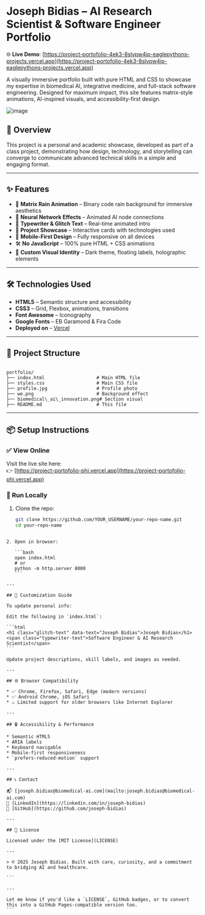 
# Joseph Bidias – AI Research Scientist & Software Engineer Portfolio

🌐 **Live Demo**: [https://project-portofolio-4ek3-8slvpw4ip-eaglepythons-projects.vercel.app](https://project-portofolio-4ek3-8slvpw4ip-eaglepythons-projects.vercel.app)

A visually immersive portfolio built with pure HTML and CSS to showcase my expertise in biomedical AI, integrative medicine, and full-stack software engineering. Designed for maximum impact, this site features matrix-style animations, AI-inspired visuals, and accessibility-first design.

![image](https://github.com/user-attachments/assets/869cf2f0-af02-4871-a8fd-43f34ff46035)


## 🚀 Overview

This project is a personal and academic showcase, developed as part of a class project, demonstrating how design, technology, and storytelling can converge to communicate advanced technical skills in a simple and engaging format.

---

## ✨ Features

- 🧠 **Matrix Rain Animation** – Binary code rain background for immersive aesthetics  
- 🔬 **Neural Network Effects** – Animated AI node connections  
- 🎯 **Typewriter & Glitch Text** – Real-time animated intro  
- 💼 **Project Showcase** – Interactive cards with technologies used  
- 📱 **Mobile-First Design** – Fully responsive on all devices  
- 🛠 **No JavaScript** – 100% pure HTML + CSS animations  
- 🌈 **Custom Visual Identity** – Dark theme, floating labels, holographic elements

---

## 🛠️ Technologies Used

- **HTML5** – Semantic structure and accessibility
- **CSS3** – Grid, Flexbox, animations, transitions
- **Font Awesome** – Iconography
- **Google Fonts** – EB Garamond & Fira Code
- **Deployed on** – [Vercel](https://vercel.com)

---

## 📁 Project Structure

```

portfolio/
├── index.html                   # Main HTML file
├── styles.css                   # Main CSS file
├── profile.jpg                  # Profile photo
├── we.png                       # Background effect
├── biomedical\_ai\_innovation.png# Section visual
├── README.md                    # This file

````

---

## 📦 Setup Instructions

### ✅ View Online  
Visit the live site here:  
👉 [https://project-portofolio-phi.vercel.app](https://project-portofolio-phi.vercel.app)

### 🧪 Run Locally  
1. Clone the repo:
   ```bash
   git clone https://github.com/YOUR_USERNAME/your-repo-name.git
   cd your-repo-name
````

2. Open in browser:

   ```bash
   open index.html
   # or
   python -m http.server 8000
   ```

---

## 🧩 Customization Guide

To update personal info:

Edit the following in `index.html`:

```html
<h1 class="glitch-text" data-text="Joseph Bidias">Joseph Bidias</h1>
<span class="typewriter-text">Software Engineer & AI Research Scientist</span>
```

Update project descriptions, skill labels, and images as needed.

---

## 🌐 Browser Compatibility

* ✅ Chrome, Firefox, Safari, Edge (modern versions)
* ✅ Android Chrome, iOS Safari
* ⚠️ Limited support for older browsers like Internet Explorer

---

## 🔒 Accessibility & Performance

* Semantic HTML5
* ARIA labels
* Keyboard navigable
* Mobile-first responsiveness
* `prefers-reduced-motion` support

---

## 📞 Contact

📬 [joseph.bidias@biomedical-ai.com](mailto:joseph.bidias@biomedical-ai.com)
🔗 [LinkedIn](https://linkedin.com/in/joseph-bidias)
🐙 [GitHub](https://github.com/joseph-bidias)

---

## 📄 License

Licensed under the [MIT License](LICENSE)

---

> © 2025 Joseph Bidias. Built with care, curiosity, and a commitment to bridging AI and healthcare.

```

---

Let me know if you'd like a `LICENSE`, GitHub badges, or to convert this into a GitHub Pages-compatible version too.
```
